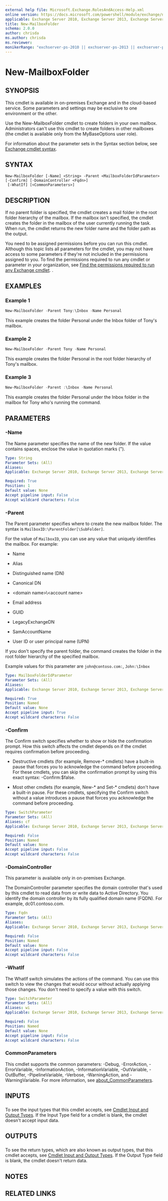 ```yaml
---
external help file: Microsoft.Exchange.RolesAndAccess-Help.xml
online version: https://docs.microsoft.com/powershell/module/exchange/new-mailboxfolder
applicable: Exchange Server 2010, Exchange Server 2013, Exchange Server 2016, Exchange Server 2019, Exchange Online
title: New-MailboxFolder
schema: 2.0.0
author: chrisda
ms.author: chrisda
ms.reviewer:
monikerRange: "exchserver-ps-2010 || exchserver-ps-2013 || exchserver-ps-2016 || exchserver-ps-2019 || exchonline-ps"
---
```


# New-MailboxFolder

## SYNOPSIS
This cmdlet is available in on-premises Exchange and in the cloud-based service. Some parameters and settings may be exclusive to one environment or the other.

Use the New-MailboxFolder cmdlet to create folders in your own mailbox. Administrators can't use this cmdlet to create folders in other mailboxes (the cmdlet is available only from the MyBaseOptions user role).

For information about the parameter sets in the Syntax section below, see [Exchange cmdlet syntax](https://docs.microsoft.com/powershell/exchange/exchange-server/exchange-cmdlet-syntax).

## SYNTAX

```
New-MailboxFolder [-Name] <String> -Parent <MailboxFolderIdParameter> [-Confirm] [-DomainController <Fqdn>]
 [-WhatIf] [<CommonParameters>]
```

## DESCRIPTION
If no parent folder is specified, the cmdlet creates a mail folder in the root folder hierarchy of the mailbox. If the mailbox isn't specified, the cmdlet creates the folder in the mailbox of the user currently running the task. When run, the cmdlet returns the new folder name and the folder path as the output.

You need to be assigned permissions before you can run this cmdlet. Although this topic lists all parameters for the cmdlet, you may not have access to some parameters if they're not included in the permissions assigned to you. To find the permissions required to run any cmdlet or parameter in your organization, see [Find the permissions required to run any Exchange cmdlet](https://docs.microsoft.com/powershell/exchange/exchange-server/find-exchange-cmdlet-permissions). .

## EXAMPLES

### Example 1
```powershell
New-MailboxFolder -Parent Tony:\Inbox -Name Personal
```

This example creates the folder Personal under the Inbox folder of Tony's mailbox.

### Example 2
```powershell
New-MailboxFolder -Parent Tony -Name Personal
```

This example creates the folder Personal in the root folder hierarchy of Tony's mailbox.

### Example 3
```powershell
New-MailboxFolder -Parent :\Inbox -Name Personal
```

This example creates the folder Personal under the Inbox folder in the mailbox for Tony who's running the command.

## PARAMETERS

### -Name
The Name parameter specifies the name of the new folder. If the value contains spaces, enclose the value in quotation marks (").

```yaml
Type: String
Parameter Sets: (All)
Aliases:
Applicable: Exchange Server 2010, Exchange Server 2013, Exchange Server 2016, Exchange Server 2019, Exchange Online

Required: True
Position: 1
Default value: None
Accept pipeline input: False
Accept wildcard characters: False
```

### -Parent
The Parent parameter specifies where to create the new mailbox folder. The syntax is `MailboxID:\ParentFolder[\SubFolder]`.

For the value of `MailboxID`, you can use any value that uniquely identifies the mailbox. For example:

- Name

- Alias

- Distinguished name (DN)

- Canonical DN

- \<domain name\>\\\<account name\>

- Email address

- GUID

- LegacyExchangeDN

- SamAccountName

- User ID or user principal name (UPN)

If you don't specify the parent folder, the command creates the folder in the root folder hierarchy of the specified mailbox.

Example values for this parameter are `john@contoso.com:`, `John:\Inbox`

```yaml
Type: MailboxFolderIdParameter
Parameter Sets: (All)
Aliases:
Applicable: Exchange Server 2010, Exchange Server 2013, Exchange Server 2016, Exchange Server 2019, Exchange Online

Required: True
Position: Named
Default value: None
Accept pipeline input: True
Accept wildcard characters: False
```

### -Confirm
The Confirm switch specifies whether to show or hide the confirmation prompt. How this switch affects the cmdlet depends on if the cmdlet requires confirmation before proceeding.

- Destructive cmdlets (for example, Remove-\* cmdlets) have a built-in pause that forces you to acknowledge the command before proceeding. For these cmdlets, you can skip the confirmation prompt by using this exact syntax: -Confirm:$false.

- Most other cmdlets (for example, New-\* and Set-\* cmdlets) don't have a built-in pause. For these cmdlets, specifying the Confirm switch without a value introduces a pause that forces you acknowledge the command before proceeding.

```yaml
Type: SwitchParameter
Parameter Sets: (All)
Aliases: cf
Applicable: Exchange Server 2010, Exchange Server 2013, Exchange Server 2016, Exchange Server 2019, Exchange Online

Required: False
Position: Named
Default value: None
Accept pipeline input: False
Accept wildcard characters: False
```

### -DomainController
This parameter is available only in on-premises Exchange.

The DomainController parameter specifies the domain controller that's used by this cmdlet to read data from or write data to Active Directory. You identify the domain controller by its fully qualified domain name (FQDN). For example, dc01.contoso.com.

```yaml
Type: Fqdn
Parameter Sets: (All)
Aliases:
Applicable: Exchange Server 2010, Exchange Server 2013, Exchange Server 2016, Exchange Server 2019

Required: False
Position: Named
Default value: None
Accept pipeline input: False
Accept wildcard characters: False
```

### -WhatIf
The WhatIf switch simulates the actions of the command. You can use this switch to view the changes that would occur without actually applying those changes. You don't need to specify a value with this switch.

```yaml
Type: SwitchParameter
Parameter Sets: (All)
Aliases: wi
Applicable: Exchange Server 2010, Exchange Server 2013, Exchange Server 2016, Exchange Server 2019, Exchange Online

Required: False
Position: Named
Default value: None
Accept pipeline input: False
Accept wildcard characters: False
```

### CommonParameters
This cmdlet supports the common parameters: -Debug, -ErrorAction, -ErrorVariable, -InformationAction, -InformationVariable, -OutVariable, -OutBuffer, -PipelineVariable, -Verbose, -WarningAction, and -WarningVariable. For more information, see [about_CommonParameters](https://go.microsoft.com/fwlink/p/?LinkID=113216).

## INPUTS

###  
To see the input types that this cmdlet accepts, see [Cmdlet Input and Output Types](https://go.microsoft.com/fwlink/p/?LinkId=616387). If the Input Type field for a cmdlet is blank, the cmdlet doesn't accept input data.

## OUTPUTS

###  
To see the return types, which are also known as output types, that this cmdlet accepts, see [Cmdlet Input and Output Types](https://go.microsoft.com/fwlink/p/?LinkId=616387). If the Output Type field is blank, the cmdlet doesn't return data.

## NOTES

## RELATED LINKS
